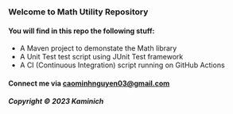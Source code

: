 ### Welcome to Math Utility Repository

#### You will find in this repo the following stuff:

* A Maven project to demonstate the Math library
* A Unit Test test script using JUnit Test framework
* A CI (Continuous Integration) script running on GitHub Actions

#### Connect me via caominhnguyen03@gmail.com

##### Copyright &#169; 2023 Kaminich 